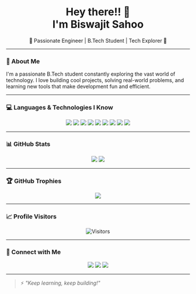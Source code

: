 <h1 align="center">Hey there!! 🚀<br>I'm Biswajit Sahoo</h1>

<p align="center">🌟 Passionate Engineer | B.Tech Student | Tech Explorer 🚀</p>

---

### 👋 About Me

I'm a passionate B.Tech student constantly exploring the vast world of technology. I love building cool projects, solving real-world problems, and learning new tools that make development fun and efficient.

---

### 💻 Languages & Technologies I Know

<p align="center">
  <img src="https://img.shields.io/badge/Java-ED8B00?style=for-the-badge&logo=java&logoColor=white"/>
  <img src="https://img.shields.io/badge/C-00599C?style=for-the-badge&logo=c&logoColor=white"/>
  <img src="https://img.shields.io/badge/C++-004482?style=for-the-badge&logo=cplusplus&logoColor=white"/>
  <img src="https://img.shields.io/badge/Python-3776AB?style=for-the-badge&logo=python&logoColor=white"/>
  <img src="https://img.shields.io/badge/SQL-003B57?style=for-the-badge&logo=mysql&logoColor=white"/>
  <img src="https://img.shields.io/badge/JavaScript-F7DF1E?style=for-the-badge&logo=javascript&logoColor=black"/>
  <img src="https://img.shields.io/badge/HTML-E34F26?style=for-the-badge&logo=html5&logoColor=white"/>
  <img src="https://img.shields.io/badge/CSS-1572B6?style=for-the-badge&logo=css3&logoColor=white"/>
  <img src="https://img.shields.io/badge/Node.js-339933?style=for-the-badge&logo=nodedotjs&logoColor=white"/>
</p>

---

### 📊 GitHub Stats

<p align="center">
  <img src="https://github-readme-stats.vercel.app/api?username=biswajitsahoo897&show_icons=true&theme=radical&hide_border=true" />
  <img src="https://github-readme-stats.vercel.app/api/top-langs/?username=biswajitsahoo897&layout=compact&theme=radical&hide_border=true" />
</p>

---

### 🏆 GitHub Trophies

<p align="center">
  <img src="https://github-profile-trophy.vercel.app/?username=biswajitsahoo897&theme=radical&row=1&column=6" />
</p>

---

### 📈 Profile Visitors

<p align="center">
  <img src="https://visitor-badge.laobi.icu/badge?page_id=biswajitsahoo897" alt="Visitors" />
</p>

---

### 🤝 Connect with Me

<p align="center">
  <a href="www.linkedin.com/in/biswajit-sahoo-b378242b1" target="_blank"><img src="https://img.shields.io/badge/LinkedIn-blue?style=for-the-badge&logo=linkedin&logoColor=white"/></a>
  <a href="biswajitsahookunu2005@gmail.com"><img src="https://img.shields.io/badge/Email-D14836?style=for-the-badge&logo=gmail&logoColor=white"/></a>
  <a href="https://github.com/biswajitsahoo897" target="_blank"><img src="https://img.shields.io/badge/GitHub-333?style=for-the-badge&logo=github&logoColor=white"/></a>
</p>

---

> ⚡ *"Keep learning, keep building!"*
